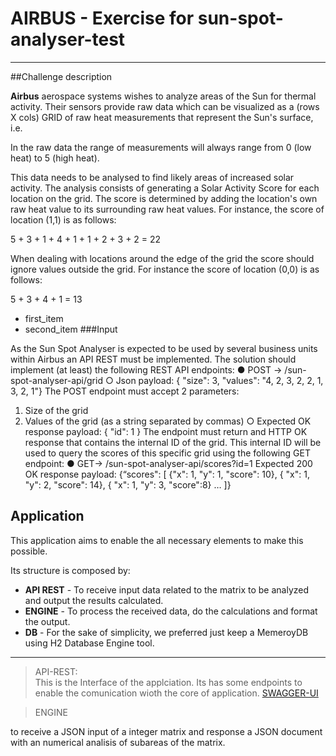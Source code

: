 # AIRBUS - Exercise for sun-spot-analyser-test
------------------------------------------------------------
##Challenge description 

**Airbus**  aerospace systems wishes to analyze areas of the Sun for thermal activity. Their sensors
provide raw data which can be visualized as a (rows X cols) GRID of raw heat measurements that represent the
Sun's surface, i.e.

In the raw data the range of measurements will always range from 0 (low heat) to 5 (high heat).  

This data needs to be analysed to find likely areas of increased solar activity. The analysis consists of
generating a Solar Activity Score for each location on the grid. The score is determined by adding the
location's own raw heat value to its surrounding raw heat values. For instance, the score of location
(1,1) is as follows:  

5 + 3 + 1 + 4 + 1 + 1 + 2 + 3 + 2 = 22   

When dealing with locations around the edge of the grid the score should ignore values outside the
grid. For instance the score of location (0,0) is as follows:   

5 + 3 + 4 + 1 = 13


*   first_item
*   second_item
###Input 

As the Sun Spot Analyser is expected to be used by several business units within Airbus an API REST
must be implemented. The solution should implement (at least) the following REST API endpoints:
● POST -> /sun-spot-analyser-api/grid
○ Json payload:
{ "size": 3, "values": "4, 2, 3, 2, 2, 1, 3, 2, 1"}
The POST endpoint must accept 2 parameters:
1. Size of the grid
2. Values of the grid (as a string separated by commas)
○ Expected OK response payload:
{ "id": 1 }
The endpoint must return and HTTP OK response that contains the internal ID of the
grid. This internal ID will be used to query the scores of this specific grid using the
following GET endpoint:
● GET-> /sun-spot-analyser-api/scores?id=1
Expected 200 OK response payload:
{“scores": [ {"x": 1, "y": 1, "score": 10}, { "x": 1, "y": 2, "score": 14}, { "x": 1, "y": 3,
"score":8} … ]}

## Application

This application aims to enable the all necessary elements to make this possible.

Its structure is composed by:

* **API REST**  - To receive input data related to the matrix to be analyzed and output the results calculated.
* **ENGINE**  - To process the received data, do the calculations and format the output.
* **DB**  - For the sake of simplicity, we preferred just keep a MemeroyDB using H2 Database Engine tool. 


-------------------	-----------------------------------------

> API-REST:     
This is the Interface of the applciation. Its has some endpoints to enable the comunication wioth the core of application. [SWAGGER-UI](http://localhost:8080/swagger-ui/index.html#/ "SWAGGER Interface") 


> ENGINE

   to receive a JSON input of a integer matrix and response a JSON document with an numerical analisis of subareas of the matrix.
